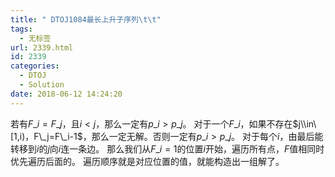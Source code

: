 ```yaml
---
title: " DTOJ1084最长上升子序列\t\t"
tags:
  - 无标签
url: 2339.html
id: 2339
categories:
  - DTOJ
  - Solution
date: 2018-06-12 14:24:20
---
```


若有$F\_i=F\_j$，且$i<j$，那么一定有$p\_i>p\_j$。 对于一个$F\_i$，如果不存在$j\\in\[1,i)，F\_j=F\_i-1$，那么一定无解。否则一定有$p\_i>p\_j$。 对于每个$i$，由最后能转移到$i$的$j$向$i$连一条边。 那么我们从$F\_i=1$的位置$i$开始，遍历所有点，$F$值相同时优先遍历后面的。 遍历顺序就是对应位置的值，就能构造出一组解了。